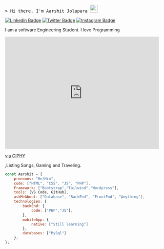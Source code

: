 <samp>&gt; Hi there, I'm Aarshit Jolapara <img src="https://media.giphy.com/media/hvRJCLFzcasrR4ia7z/giphy.gif" width="25"> </samp>

[![Linkedin Badge](https://img.shields.io/badge/-LinkedIn-0e76a8?style=flat-square&logo=Linkedin&logoColor=white)](https://linkedin.com/in/aarshit-jolapara)
[![Twitter Badge](https://img.shields.io/badge/-Twitter-00acee?style=flat-square&logo=Twitter&logoColor=white)](https://twitter.com/arshit_jolapara)
[![Instagram Badge](https://img.shields.io/badge/-Instagram-e4405f?style=flat-square&logo=Instagram&logoColor=white)](https://instagram.com/aarshit_jolapara/)


I am a software Engineering Student. I love Programming <div style="width:100%;height:0;padding-bottom:73%;position:relative;"><iframe src="https://giphy.com/embed/QTfX9Ejfra3ZmNxh6B" width="100%" height="100%" style="position:absolute" frameBorder="0" class="giphy-embed" allowFullScreen></iframe></div><p><a href="https://giphy.com/stickers/tech-code-coding-QTfX9Ejfra3ZmNxh6B">via GIPHY</a></p> ,Listing Songs, Gaming and Traveling.

```javascript
const Aarshit = {
    pronouns: "He/Him",
    code: ["HTML", "CSS", "JS", "PHP"],
    Framework: ["Bootstrap","Tailwind","Wordpress"],
    tools: [VS Code, GitHub],
    askMeAbout: ["Database", "BackEnd", "FrontEnd", "Anything"],
    technologies: {
        backEnd: {
            code: ["PHP","JS"],
        },
        mobileApp: {
            native: ["Still learning"]
        },
        databases: ["MySql"]
    },
};
```
